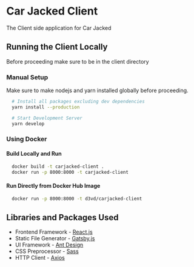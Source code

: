 # Car Jacked Client

The Client side application for Car Jacked

## Running the Client Locally

Before proceeding make sure to be in the client directory

### Manual Setup

Make sure to make nodejs and yarn installed globally before proceeding.

```bash
  # Install all packages excluding dev dependencies
  yarn install --production

  # Start Development Server
  yarn develop

```

### Using Docker

#### Build Locally and Run

```bash
  docker build -t carjacked-client .
  docker run -p 8000:8000 -t carjacked-client
```

#### Run Directly from Docker Hub Image

```bash
  docker run -p 8000:8000 -t d3vd/carjacked-client
```

## Libraries and Packages Used

- Frontend Framework - [React.js](https://reactjs.org/)
- Static File Generator - [Gatsby.js](https://www.gatsbyjs.org/)
- UI Framework - [Ant Design](https://ant.design/)
- CSS Preprocessor - [Sass](https://ant.design/)
- HTTP Client - [Axios](https://www.npmjs.com/package/axios)
